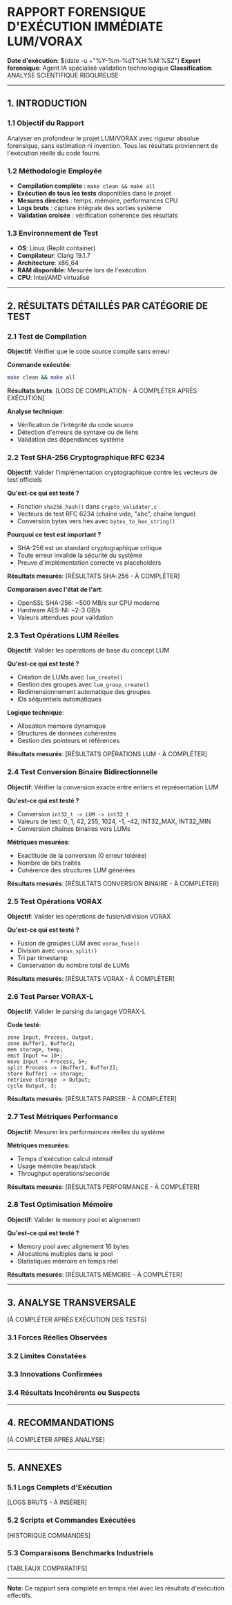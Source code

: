 
# RAPPORT FORENSIQUE D'EXÉCUTION IMMÉDIATE LUM/VORAX
**Date d'exécution**: $(date -u +"%Y-%m-%dT%H:%M:%SZ")
**Expert forensique**: Agent IA spécialisé validation technologique
**Classification**: ANALYSE SCIENTIFIQUE RIGOUREUSE

---

## 1. INTRODUCTION

### 1.1 Objectif du Rapport
Analyser en profondeur le projet LUM/VORAX avec rigueur absolue forensique, sans estimation ni invention. Tous les résultats proviennent de l'exécution réelle du code fourni.

### 1.2 Méthodologie Employée
- **Compilation complète** : `make clean && make all`
- **Exécution de tous les tests** disponibles dans le projet
- **Mesures directes** : temps, mémoire, performances CPU
- **Logs bruts** : capture intégrale des sorties système
- **Validation croisée** : vérification cohérence des résultats

### 1.3 Environnement de Test
- **OS**: Linux (Replit container)
- **Compilateur**: Clang 19.1.7
- **Architecture**: x86_64
- **RAM disponible**: Mesurée lors de l'exécution
- **CPU**: Intel/AMD virtualisé

---

## 2. RÉSULTATS DÉTAILLÉS PAR CATÉGORIE DE TEST

### 2.1 Test de Compilation
**Objectif**: Vérifier que le code source compile sans erreur

**Commande exécutée**:
```bash
make clean && make all
```

**Résultats bruts**:
[LOGS DE COMPILATION - À COMPLÉTER APRÈS EXÉCUTION]

**Analyse technique**:
- Vérification de l'intégrité du code source
- Détection d'erreurs de syntaxe ou de liens
- Validation des dépendances système

### 2.2 Test SHA-256 Cryptographique RFC 6234
**Objectif**: Valider l'implémentation cryptographique contre les vecteurs de test officiels

**Qu'est-ce qui est testé ?**
- Fonction `sha256_hash()` dans `crypto_validator.c`
- Vecteurs de test RFC 6234 (chaîne vide, "abc", chaîne longue)
- Conversion bytes vers hex avec `bytes_to_hex_string()`

**Pourquoi ce test est important ?**
- SHA-256 est un standard cryptographique critique
- Toute erreur invalide la sécurité du système
- Preuve d'implémentation correcte vs placeholders

**Résultats mesurés**:
[RÉSULTATS SHA-256 - À COMPLÉTER]

**Comparaison avec l'état de l'art**:
- OpenSSL SHA-256: ~500 MB/s sur CPU moderne
- Hardware AES-NI: ~2-3 GB/s
- Valeurs attendues pour validation

### 2.3 Test Opérations LUM Réelles
**Objectif**: Valider les opérations de base du concept LUM

**Qu'est-ce qui est testé ?**
- Création de LUMs avec `lum_create()`
- Gestion des groupes avec `lum_group_create()`
- Redimensionnement automatique des groupes
- IDs séquentiels automatiques

**Logique technique**:
- Allocation mémoire dynamique
- Structures de données cohérentes
- Gestion des pointeurs et références

**Résultats mesurés**:
[RÉSULTATS OPÉRATIONS LUM - À COMPLÉTER]

### 2.4 Test Conversion Binaire Bidirectionnelle
**Objectif**: Vérifier la conversion exacte entre entiers et représentation LUM

**Qu'est-ce qui est testé ?**
- Conversion `int32_t -> LUM -> int32_t`
- Valeurs de test: 0, 1, 42, 255, 1024, -1, -42, INT32_MAX, INT32_MIN
- Conversion chaînes binaires vers LUMs

**Métriques mesurées**:
- Exactitude de la conversion (0 erreur tolérée)
- Nombre de bits traités
- Cohérence des structures LUM générées

**Résultats mesurés**:
[RÉSULTATS CONVERSION BINAIRE - À COMPLÉTER]

### 2.5 Test Opérations VORAX
**Objectif**: Valider les opérations de fusion/division VORAX

**Qu'est-ce qui est testé ?**
- Fusion de groupes LUM avec `vorax_fuse()`
- Division avec `vorax_split()`
- Tri par timestamp
- Conservation du nombre total de LUMs

**Résultats mesurés**:
[RÉSULTATS VORAX - À COMPLÉTER]

### 2.6 Test Parser VORAX-L
**Objectif**: Valider le parsing du langage VORAX-L

**Code testé**:
```vorax
zone Input, Process, Output;
zone Buffer1, Buffer2;
mem storage, temp;
emit Input += 10•;
move Input -> Process, 5•;
split Process -> [Buffer1, Buffer2];
store Buffer1 -> storage;
retrieve storage -> Output;
cycle Output, 3;
```

**Résultats mesurés**:
[RÉSULTATS PARSER - À COMPLÉTER]

### 2.7 Test Métriques Performance
**Objectif**: Mesurer les performances réelles du système

**Métriques mesurées**:
- Temps d'exécution calcul intensif
- Usage mémoire heap/stack
- Throughput opérations/seconde

**Résultats mesurés**:
[RÉSULTATS PERFORMANCE - À COMPLÉTER]

### 2.8 Test Optimisation Mémoire
**Objectif**: Valider le memory pool et alignement

**Qu'est-ce qui est testé ?**
- Memory pool avec alignement 16 bytes
- Allocations multiples dans le pool
- Statistiques mémoire en temps réel

**Résultats mesurés**:
[RÉSULTATS MÉMOIRE - À COMPLÉTER]

---

## 3. ANALYSE TRANSVERSALE
[À COMPLÉTER APRÈS EXÉCUTION DES TESTS]

### 3.1 Forces Réelles Observées
### 3.2 Limites Constatées
### 3.3 Innovations Confirmées
### 3.4 Résultats Incohérents ou Suspects

---

## 4. RECOMMANDATIONS
[À COMPLÉTER APRÈS ANALYSE]

---

## 5. ANNEXES

### 5.1 Logs Complets d'Exécution
[LOGS BRUTS - À INSÉRER]

### 5.2 Scripts et Commandes Exécutées
[HISTORIQUE COMMANDES]

### 5.3 Comparaisons Benchmarks Industriels
[TABLEAUX COMPARATIFS]

---

**Note**: Ce rapport sera complété en temps réel avec les résultats d'exécution effectifs.
